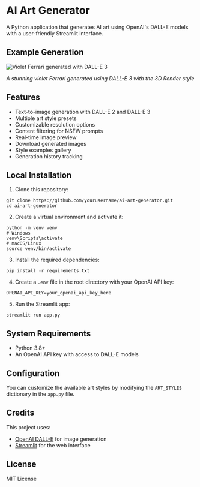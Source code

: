 # AI Art Generator

A Python application that generates AI art using OpenAI's DALL-E models with a user-friendly Streamlit interface.

## Example Generation

![Violet Ferrari generated with DALL-E 3](https://github.com/PSantaniello24/ai-art-generator/raw/main/example_images/violet_ferrari.png)

*A stunning violet Ferrari generated using DALL-E 3 with the 3D Render style*

## Features

- Text-to-image generation with DALL-E 2 and DALL-E 3
- Multiple art style presets
- Customizable resolution options
- Content filtering for NSFW prompts
- Real-time image preview
- Download generated images
- Style examples gallery
- Generation history tracking

## Local Installation

1. Clone this repository:
```
git clone https://github.com/yourusername/ai-art-generator.git
cd ai-art-generator
```

2. Create a virtual environment and activate it:
```
python -m venv venv
# Windows
venv\Scripts\activate
# macOS/Linux
source venv/bin/activate
```

3. Install the required dependencies:
```
pip install -r requirements.txt
```

4. Create a `.env` file in the root directory with your OpenAI API key:
```
OPENAI_API_KEY=your_openai_api_key_here
```

5. Run the Streamlit app:
```
streamlit run app.py
```

## System Requirements

- Python 3.8+
- An OpenAI API key with access to DALL-E models

## Configuration

You can customize the available art styles by modifying the `ART_STYLES` dictionary in the `app.py` file.

## Credits

This project uses:
- [OpenAI DALL-E](https://openai.com/dall-e) for image generation
- [Streamlit](https://streamlit.io/) for the web interface

## License

MIT License 
